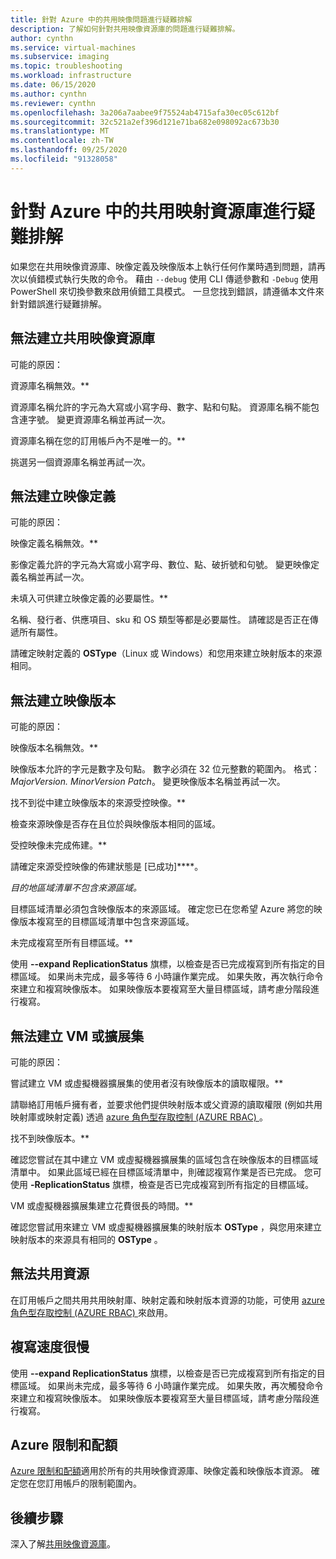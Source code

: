 ```yaml
---
title: 針對 Azure 中的共用映像問題進行疑難排解
description: 了解如何針對共用映像資源庫的問題進行疑難排解。
author: cynthn
ms.service: virtual-machines
ms.subservice: imaging
ms.topic: troubleshooting
ms.workload: infrastructure
ms.date: 06/15/2020
ms.author: cynthn
ms.reviewer: cynthn
ms.openlocfilehash: 3a206a7aabee9f75524ab4715afa30ec05c612bf
ms.sourcegitcommit: 32c521a2ef396d121e71ba682e098092ac673b30
ms.translationtype: MT
ms.contentlocale: zh-TW
ms.lasthandoff: 09/25/2020
ms.locfileid: "91328058"
---
```

# <a name="troubleshooting-shared-image-galleries-in-azure"></a>針對 Azure 中的共用映射資源庫進行疑難排解

如果您在共用映像資源庫、映像定義及映像版本上執行任何作業時遇到問題，請再次以偵錯模式執行失敗的命令。 藉由 `--debug` 使用 CLI 傳遞參數和 `-Debug` 使用 PowerShell 來切換參數來啟用偵錯工具模式。 一旦您找到錯誤，請遵循本文件來針對錯誤進行疑難排解。


## <a name="unable-to-create-a-shared-image-gallery"></a>無法建立共用映像資源庫

可能的原因：

資源庫名稱無效。**

資源庫名稱允許的字元為大寫或小寫字母、數字、點和句點。 資源庫名稱不能包含連字號。 變更資源庫名稱並再試一次。 

資源庫名稱在您的訂用帳戶內不是唯一的。**

挑選另一個資源庫名稱並再試一次。


## <a name="unable-to-create-an-image-definition"></a>無法建立映像定義 

可能的原因：

映像定義名稱無效。**

影像定義允許的字元為大寫或小寫字母、數位、點、破折號和句號。 變更映像定義名稱並再試一次。

未填入可供建立映像定義的必要屬性。**

名稱、發行者、供應項目、sku 和 OS 類型等都是必要屬性。 請確認是否正在傳遞所有屬性。

請確定映射定義的 **OSType**（Linux 或 Windows）和您用來建立映射版本的來源相同。 


## <a name="unable-to-create-an-image-version"></a>無法建立映像版本 

可能的原因：

映像版本名稱無效。**

映像版本允許的字元是數字及句點。 數字必須在 32 位元整數的範圍內。 格式： *MajorVersion. MinorVersion Patch*。 變更映像版本名稱並再試一次。

找不到從中建立映像版本的來源受控映像。** 

檢查來源映像是否存在且位於與映像版本相同的區域。

受控映像未完成佈建。**

請確定來源受控映像的佈建狀態是 [已成功]****。

*目的地區域清單不包含來源區域。*

目標區域清單必須包含映像版本的來源區域。 確定您已在您希望 Azure 將您的映像版本複寫至的目標區域清單中包含來源區域。

未完成複寫至所有目標區域。**

使用 **--expand ReplicationStatus** 旗標，以檢查是否已完成複寫到所有指定的目標區域。 如果尚未完成，最多等待 6 小時讓作業完成。 如果失敗，再次執行命令來建立和複寫映像版本。 如果映像版本要複寫至大量目標區域，請考慮分階段進行複寫。

## <a name="unable-to-create-a-vm-or-a-scale-set"></a>無法建立 VM 或擴展集 

可能的原因：

嘗試建立 VM 或虛擬機器擴展集的使用者沒有映像版本的讀取權限。**

請聯絡訂用帳戶擁有者，並要求他們提供映射版本或父資源的讀取權限 (例如共用映射庫或映射定義) 透過 [azure 角色型存取控制 (AZURE RBAC) ](https://docs.microsoft.com/azure/role-based-access-control/rbac-and-directory-admin-roles)。 

找不到映像版本。**

確認您嘗試在其中建立 VM 或虛擬機器擴展集的區域包含在映像版本的目標區域清單中。 如果此區域已經在目標區域清單中，則確認複寫作業是否已完成。 您可使用 **-ReplicationStatus** 旗標，檢查是否已完成複寫到所有指定的目標區域。 

VM 或虛擬機器擴展集建立花費很長的時間。**

確認您嘗試用來建立 VM 或虛擬機器擴展集的映射版本 **OSType** ，與您用來建立映射版本的來源具有相同的 **OSType** 。 

## <a name="unable-to-share-resources"></a>無法共用資源

在訂用帳戶之間共用共用映射庫、映射定義和映射版本資源的功能，可使用 [azure 角色型存取控制 (AZURE RBAC) ](https://docs.microsoft.com/azure/role-based-access-control/rbac-and-directory-admin-roles)來啟用。 

## <a name="replication-is-slow"></a>複寫速度很慢

使用 **--expand ReplicationStatus** 旗標，以檢查是否已完成複寫到所有指定的目標區域。 如果尚未完成，最多等待 6 小時讓作業完成。 如果失敗，再次觸發命令來建立和複寫映像版本。 如果映像版本要複寫至大量目標區域，請考慮分階段進行複寫。

## <a name="azure-limits-and-quotas"></a>Azure 限制和配額 

[Azure 限制和配額](https://docs.microsoft.com/azure/azure-resource-manager/management/azure-subscription-service-limits)適用於所有的共用映像資源庫、映像定義和映像版本資源。 確定您在您訂用帳戶的限制範圍內。 


## <a name="next-steps"></a>後續步驟

深入了解[共用映像資源庫](./linux/shared-image-galleries.md)。

